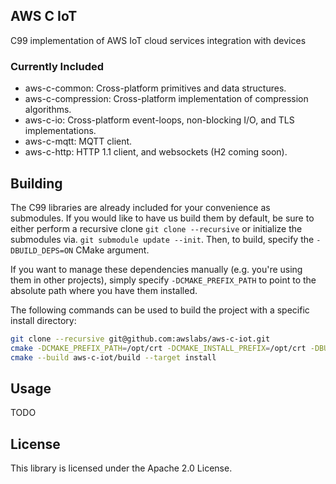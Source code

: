 ## AWS C IoT

C99 implementation of AWS IoT cloud services integration with devices

### Currently Included

* aws-c-common: Cross-platform primitives and data structures.
* aws-c-compression: Cross-platform implementation of compression algorithms.
* aws-c-io: Cross-platform event-loops, non-blocking I/O, and TLS implementations.
* aws-c-mqtt: MQTT client.
* aws-c-http: HTTP 1.1 client, and websockets (H2 coming soon).

## Building

The C99 libraries are already included for your convenience as submodules. If you would like to have us build them
by default, be sure to either perform a recursive clone `git clone --recursive` or initialize the submodules via.
`git submodule update --init`. Then, to build, specify the `-DBUILD_DEPS=ON` CMake argument.

If you want to manage these dependencies manually (e.g. you're using them in other projects), simply specify
`-DCMAKE_PREFIX_PATH` to point to the absolute path where you have them installed.

The following commands can be used to build the project with a specific install directory:

```bash
git clone --recursive git@github.com:awslabs/aws-c-iot.git
cmake -DCMAKE_PREFIX_PATH=/opt/crt -DCMAKE_INSTALL_PREFIX=/opt/crt -DBUILD_DEPS=ON -DCMAKE_BUILD_TYPE=Debug -S aws-c-iot -B aws-c-iot/build
cmake --build aws-c-iot/build --target install
```

## Usage

TODO

## License

This library is licensed under the Apache 2.0 License.
